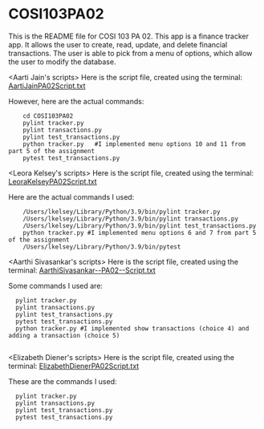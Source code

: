# COSI103PA02
This is the README file for COSI 103 PA 02. 
This app is a finance tracker app. It allows the user to create, read, update, and delete financial transactions. 
The user is able to pick from a menu of options, which allow the user to modify the database. 

<Aarti Jain's scripts>
Here is the script file, created using the terminal:
[AartiJainPA02Script.txt](https://github.com/Aarti-Jain/COSI103PA02/files/8346802/AartiJainPA02Script.txt)


However, here are the actual commands:
``` cd desktop
    cd COSI103PA02
    pylint tracker.py
    pylint transactions.py
    pylint test_transactions.py
    python tracker.py   #I implemented menu options 10 and 11 from part 5 of the assignment 
    pytest test_transactions.py
```

<Leora Kelsey's scripts>
Here is the script file, created using the terminal:
[LeoraKelseyPA02Script.txt](https://github.com/Aarti-Jain/COSI103PA02/files/8346922/LeoraKelseyPA02Script.txt)


Here are the actual commands I used:
``` cd COSI103PA02
    /Users/lkelsey/Library/Python/3.9/bin/pylint tracker.py
    /Users/lkelsey/Library/Python/3.9/bin/pylint transactions.py
    /Users/lkelsey/Library/Python/3.9/bin/pylint test_transactions.py
    python tracker.py #I implemented menu options 6 and 7 from part 5 of the assignment 
    /Users/lkelsey/Library/Python/3.9/bin/pytest
```

<Aarthi Sivasankar's scripts>
Here is the script file, created using the terminal:
[AarthiSivasankar--PA02--Script.txt](https://github.com/Aarti-Jain/COSI103PA02/files/8347016/AarthiSivasankar--PA02--Script.txt)

Some commands I used are:

```
  pylint tracker.py
  pylint transactions.py
  pylint test_transactions.py
  pytest test_transactions.py
  python tracker.py #I implemented show transactions (choice 4) and adding a transaction (choice 5)
  
``` 

<Elizabeth Diener's scripts>
Here is the script file, created using the terminal:
[ElizabethDienerPA02Script.txt](https://github.com/Aarti-Jain/COSI103PA02/files/8382814/ElizabethDienerPA02Script.txt)

These are the commands I used:
```
  pylint tracker.py
  pylint transactions.py
  pylint test_transactions.py
  pytest test_transactions.py
```
